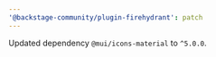 ```yaml
---
'@backstage-community/plugin-firehydrant': patch
---
```


Updated dependency `@mui/icons-material` to `^5.0.0`.
